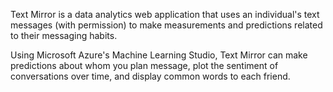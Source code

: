 Text Mirror is a data analytics web application that uses an individual's text messages (with permission) to make measurements and predictions related to their messaging habits.

Using Microsoft Azure's Machine Learning Studio, Text Mirror can make predictions about whom you plan message, plot the sentiment of conversations over time, and display common words to each friend.